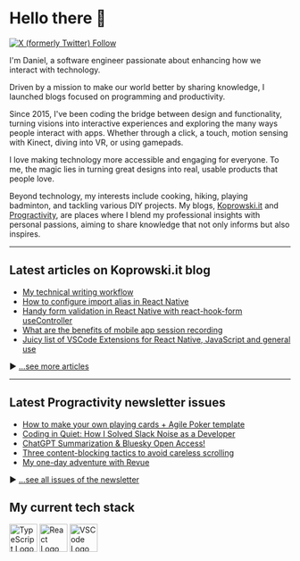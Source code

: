 # Hello there 👋

[![X (formerly Twitter) Follow](https://img.shields.io/twitter/follow/Koprowski_it)](https://twitter.com/Koprowski_it/)

I'm Daniel, a software engineer passionate about enhancing how we interact with technology.

Driven by a mission to make our world better by sharing knowledge, I launched blogs focused on programming and productivity.

Since 2015, I've been coding the bridge between design and functionality, turning visions into interactive experiences and exploring the many ways people interact with apps. Whether through a click, a touch, motion sensing with Kinect, diving into VR, or using gamepads. 

I love making technology more accessible and engaging for everyone. To me, the magic lies in turning great designs into real, usable products that people love.

Beyond technology, my interests include cooking, hiking, playing badminton, and tackling various DIY projects. My blogs, [Koprowski.it](https://www.koprowski.it/) and [Progractivity](https://www.progractivity.com/), are places where I blend my professional insights with personal passions, aiming to share knowledge that not only informs but also inspires.

---

## Latest articles on Koprowski.it blog

<!-- BLOG-POST-LIST:START -->
- [My technical writing workflow](https://www.koprowski.it/blog/technical-writing-workflow/)
- [How to configure import alias in React Native](https://www.koprowski.it/blog/import-alias-in-react-native-and-vscode/)
- [Handy form validation in React Native with react-hook-form useController](https://www.koprowski.it/blog/react-native-form-validation-with-react-hook-form-usecontroller/)
- [What are the benefits of mobile app session recording](https://www.koprowski.it/blog/mobile-app-session-recording-with-smartlook/)
- [Juicy list of VSCode Extensions for React Native, JavaScript and general use](https://www.koprowski.it/blog/vscode-extensions-for-react-native-javascript/)
<!-- BLOG-POST-LIST:END -->

▶ [...see more articles](https://www.koprowski.it)


---

## Latest Progractivity newsletter issues

<!-- NEWSLETTER-POST-LIST:START -->
- [How to make your own playing cards + Agile Poker template](https://www.progractivity.com/flow/how-to-make-your-own-playing-cards-with-agile-poker-template/)
- [Coding in Quiet: How I Solved Slack Noise as a Developer](https://www.progractivity.com/flow/coding-in-quiet-how-i-solved-slack-noise-as-a-developer/)
- [ChatGPT Summarization &amp; Bluesky Open Access!](https://www.progractivity.com/flow/chat-gpt-summarization-bluesky-open-access/)
- [Three content-blocking tactics to avoid careless scrolling](https://www.progractivity.com/flow/three-content-blocking-tactics-to-avoid-careless-scrolling/)
- [My one-day adventure with Revue](https://www.progractivity.com/flow/my-one-day-adventure-with-revue/)
<!-- NEWSLETTER-POST-LIST:END -->

▶ [...see all issues of the newsletter](https://www.progractivity.com/)

## My current tech stack

<img src="https://cdn.worldvectorlogo.com/logos/typescript.svg" alt="TypeScript Logo" width="50" height="50"/> <img src="https://cdn.worldvectorlogo.com/logos/react-2.svg" alt="React Logo" width="50" height="50"/> <img src="https://cdn.worldvectorlogo.com/logos/visual-studio-code-1.svg" alt="VSCode Logo" width="50" height="50"/>

<!--
**dkoprowski/dkoprowski** is a ✨ _special_ ✨ repository because its `README.md` (this file) appears on your GitHub profile.

Here are some ideas to get you started:

- 🔭 I’m currently working on ...
- 🌱 I’m currently learning ...
- 👯 I’m looking to collaborate on ...
- 🤔 I’m looking for help with ...
- 💬 Ask me about ...
- 📫 How to reach me: ...
- 😄 Pronouns: ...
- ⚡ Fun fact: ...
-->
